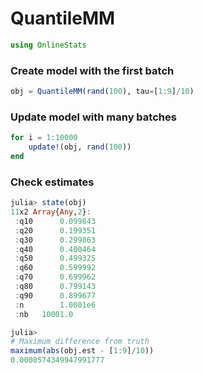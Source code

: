 
# QuantileMM


````julia
using OnlineStats
````





### Create model with the first batch
````julia
obj = QuantileMM(rand(100), tau=[1:9]/10)
````





### Update model with many batches
````julia
for i = 1:10000
    update!(obj, rand(100))
end
````





### Check estimates
````julia
julia> state(obj)
11x2 Array{Any,2}:
 :q10      0.099843
 :q20      0.199351
 :q30      0.299863
 :q40      0.400464
 :q50      0.499325
 :q60      0.599992
 :q70      0.699962
 :q80      0.799143
 :q90      0.899677
 :n        1.0001e6
 :nb   10001.0     

julia> 
# Maximum difference from truth
maximum(abs(obj.est - [1:9]/10))
0.0008574349947991777

````


